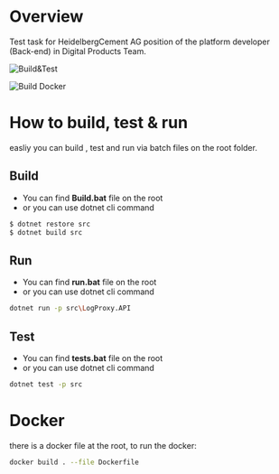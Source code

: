 # Overview
Test task for HeidelbergCement AG position of the platform developer (Back-end) in Digital Products Team.

![Build&Test](https://github.com/m-yavuz/LogProxy/workflows/Build&Test/badge.svg)

![Build Docker](https://github.com/m-yavuz/LogProxy/workflows/Build%20Docker/badge.svg)
# How to build, test & run 

easliy you can build , test and run via batch files on the root folder.

## Build
- You can find **Build.bat** file on the root
- or you can use dotnet cli command

```bash
$ dotnet restore src
$ dotnet build src 
```

## Run
- You can find **run.bat** file on the root
- or you can use dotnet cli command
```bash
dotnet run -p src\LogProxy.API
```
## Test
- You can find **tests.bat** file on the root
- or you can use dotnet cli command
```bash
dotnet test -p src
```

# Docker
there is a docker file at the root, to run the docker:

```bash
docker build . --file Dockerfile
```

 